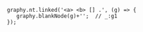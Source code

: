 
         graphy.nt.linked('<a> <b> [] .', (g) => {
            graphy.blankNode(g)+'';  // _:g1
         });